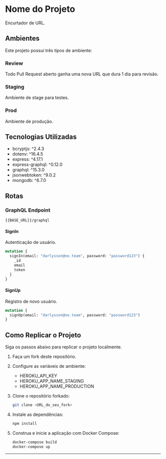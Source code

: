 # Nome do Projeto

Encurtador de URL.

## Ambientes

Este projeto possui três tipos de ambiente:

### Review

Todo Pull Request aberto ganha uma nova URL que dura 1 dia para revisão.

### Staging

Ambiente de stage para testes.

### Prod

Ambiente de produção.

## Tecnologias Utilizadas

- bcryptjs: ^2.4.3
- dotenv: ^16.4.5
- express: ^4.17.1
- express-graphql: ^0.12.0
- graphql: ^15.3.0
- jsonwebtoken: ^9.0.2
- mongodb: ^6.7.0

## Rotas

### GraphQL Endpoint

```
{{BASE_URL}}/graphql
```

#### SignIn

Autenticação de usuário.

```graphql
mutation {
  signIn(email: "darlysson@ne.team", password: "password123") {
    _id
    email
    token
  }
}
```

#### SignUp

Registro de novo usuário.

```graphql
mutation {
  signUp(email: "darlysson@ne.team", password: "password123")
}
```

## Como Replicar o Projeto

Siga os passos abaixo para replicar o projeto localmente.

1. Faça um fork deste repositório.
2. Configure as variáveis de ambiente:
   - HEROKU_API_KEY
   - HEROKU_APP_NAME_STAGING
   - HEROKU_APP_NAME_PRODUCTION

3. Clone o repositório forkado:

   ```bash
   git clone <URL_do_seu_fork>
   ```

4. Instale as dependências:

   ```bash
   npm install
   ```

5. Construa e inicie a aplicação com Docker Compose:

   ```bash
   docker-compose build
   docker-compose up
   ```

---
